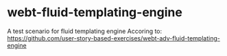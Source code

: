 # webt-fluid-templating-engine
A test scenario for fluid templating engine
Accoring to: https://github.com/user-story-based-exercises/webt-adv-fluid-templating-engine
